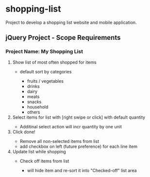 shopping-list
=============

Project to develop a shopping list website and mobile application.

<html>
  <body>
    <h2>jQuery Project - Scope Requirements</h2>
    <h3>Project Name: My Shopping List</h3>
        <ol>
            <li>Show list of most often shopped for items</li>
            <ul>
                <li>default sort by categories</li>
                <ul>
                    <li>fruits / vegetables</li>
                    <li>drinks</li>
                    <li>dairy</li>
                    <li>meats</li>
                    <li>snacks</li>
                    <li>household</li>
                    <li>others</li>
                </ul>
            </ul>
            <li>Select items for list with [right swipe or 
            click] with default quantity</li>
            <ul>
                <li>Additinal select action will incr quantity 
                by one unit</li>
            </ul>
            <li>Click done!</li>
            <ul>
                <li>Remove all non-selected items from list</li>
                <li>add checkbox on left (future preference) for each line item</li>
            </ul>
            <li>Update list while shopping</li>
            <ul>
                <li>Check off items from list</li>
                <ul>
                    <li>will hide item and re-sort it into "Checked-off" list area</li>
                </ul>
            </ul>
        </ol>    
    </body>
</html>
